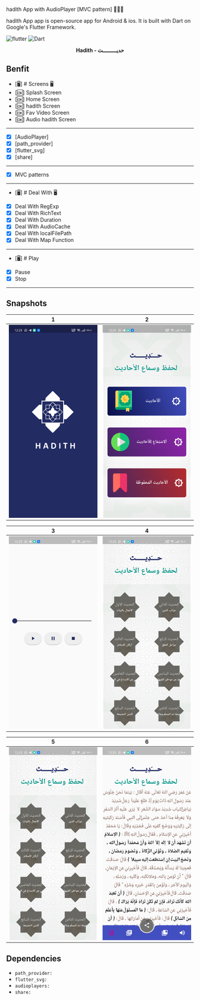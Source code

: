 hadith App with AudioPlayer [MVC pattern] 👨🏻‍💻

hadith App app is open-source  app for Android & ios. It is built with Dart on Google's Flutter Framework.


![flutter](https://img.shields.io/badge/Flutter-Framework-green?logo=flutter)
![Dart](https://img.shields.io/badge/Dart-Language-blue?logo=dart)


<p align="center"><b>Hadith - حديـــــــــث</b></p>



## Benfit
- [🖥] # Screens 🖥
- [🆗] Splash Screen
- [🆗] Home Screen
- [🆗] hadith Screen
- [🆗] Fav Video Screen
- [🆗] Audio hadith Screen
--------------------------------
- [x] [AudioPlayer]
- [x] [path_provider]
- [x] [flutter_svg]
- [x] [share]

--------------------------------
- [x] MVC patterns
-------------------------------
- [🖥] # Deal With 🖥
- [x] Deal With RegExp
- [x] Deal With RichText
- [x] Deal With Duration
- [x] Deal With AudioCache
- [x] Deal With localFilePath
- [x] Deal With Map Function

------------------------------
- [🖥] # Play  
- [x] Pause
- [x] Stop
--------------------------

## Snapshots


|1|2|
|------|-------|
|<img src="snapshot/one.png" width="400">|<img src="snapshot/two.png" width="400">|

|3|4|
|------|-------|
|<img src="snapshot/six.png" width="400">|<img src="snapshot/seven.png" width="400">|

|5|6|
|------|-------|
|<img src="snapshot/four.png" width="400">|<img src="snapshot/five.png" width="400">|








## Dependencies 
 -  `path_provider:`
 -  `flutter_svg:`
 -  `audioplayers:`
 -  `share:`

